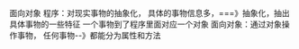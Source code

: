 面向对象
程序：对现实事物的抽象化，
具体的事物信息多，===》抽象化，抽出具体事物的一些特征
一个事物到了程序里面对应一个对象
面向对象：通过对象操作事物，
任何事物--》都能分为属性和方法






